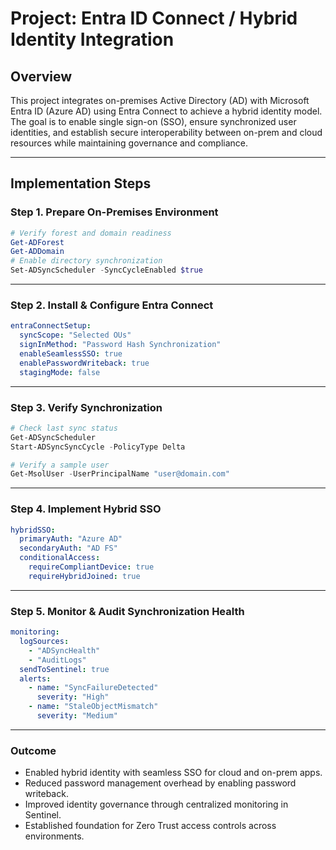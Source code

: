 # Project: Entra ID Connect / Hybrid Identity Integration

## Overview
This project integrates on-premises Active Directory (AD) with Microsoft Entra ID (Azure AD) using Entra Connect to achieve a hybrid identity model.
The goal is to enable single sign-on (SSO), ensure synchronized user identities, and establish secure interoperability between on-prem and cloud resources while maintaining governance and compliance.

---

##  Implementation Steps

### Step 1. Prepare On-Premises Environment

```powershell
# Verify forest and domain readiness
Get-ADForest
Get-ADDomain
# Enable directory synchronization
Set-ADSyncScheduler -SyncCycleEnabled $true
```

---

### Step 2. Install & Configure Entra Connect

```yaml
entraConnectSetup:
  syncScope: "Selected OUs"
  signInMethod: "Password Hash Synchronization"
  enableSeamlessSSO: true
  enablePasswordWriteback: true
  stagingMode: false
```

---

### Step 3. Verify Synchronization

```powershell
# Check last sync status
Get-ADSyncScheduler
Start-ADSyncSyncCycle -PolicyType Delta

# Verify a sample user
Get-MsolUser -UserPrincipalName "user@domain.com"
```

---

### Step 4. Implement Hybrid SSO

```yaml
hybridSSO:
  primaryAuth: "Azure AD"
  secondaryAuth: "AD FS"
  conditionalAccess:
    requireCompliantDevice: true
    requireHybridJoined: true
```

---

### Step 5. Monitor & Audit Synchronization Health

```yaml
monitoring:
  logSources:
    - "ADSyncHealth"
    - "AuditLogs"
  sendToSentinel: true
  alerts:
    - name: "SyncFailureDetected"
      severity: "High"
    - name: "StaleObjectMismatch"
      severity: "Medium"
```

---

###  Outcome

* Enabled hybrid identity with seamless SSO for cloud and on-prem apps.
* Reduced password management overhead by enabling password writeback.
* Improved identity governance through centralized monitoring in Sentinel.
* Established foundation for Zero Trust access controls across environments.
